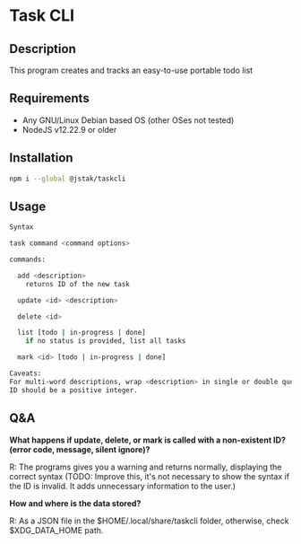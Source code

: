# Task CLI

## Description

This program creates and tracks an easy-to-use portable todo list

## Requirements
- Any GNU/Linux Debian based OS (other OSes not tested)
- NodeJS v12.22.9 or older

## Installation

```sh
npm i --global @jstak/taskcli
```

## Usage

```sh
Syntax

task command <command options>

commands:

  add <description>
    returns ID of the new task

  update <id> <description>

  delete <id>

  list [todo | in-progress | done]
    if no status is provided, list all tasks

  mark <id> [todo | in-progress | done]

Caveats:
For multi-word descriptions, wrap <description> in single or double quotation marks.
ID should be a positive integer.
  ```

## Q&A

**What happens if update, delete, or mark is called with a non-existent ID? (error code, message, silent ignore)?**

R: The programs gives you a warning and returns normally, displaying the correct syntax (TODO: Improve this, it's not necessary to show the syntax if the ID is invalid. It adds unnecessary information to the user.)

**How and where is the data stored?**

R: As a JSON file in the $HOME/.local/share/taskcli folder, otherwise, check $XDG_DATA_HOME path.
